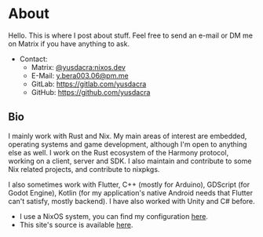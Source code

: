 # About

Hello. This is where I post about stuff.
Feel free to send an e-mail or DM me on Matrix if you have anything to ask.

+ Contact:
  - Matrix: [@yusdacra:nixos.dev](https://matrix.to/#/@yusdacra:nixos.dev)
  - E-Mail: y.bera003.06@pm.me
  - GitLab: <https://gitlab.com/yusdacra>
  - GitHub: <https://github.com/yusdacra>

## Bio

I mainly work with Rust and Nix. My main areas of interest are
embedded, operating systems and game development, although I'm open to
anything else as well. I work on the Rust ecosystem of the Harmony protocol,
working on a client, server and SDK. I also maintain and contribute to some
Nix related projects, and contribute to nixpkgs.

I also sometimes work with Flutter, C++ (mostly for Arduino), GDScript (for Godot Engine),
Kotlin (for my application's native Android needs that Flutter can't satisfy,
mostly backend). I have also worked with Unity and C# before.

+ I use a NixOS system, you can find my configuration [here](https://github.com/yusdacra/nixos-config).
+ This site's source is available [here](https://gitlab.com/yusdacra/yusdacra.gitlab.io).
